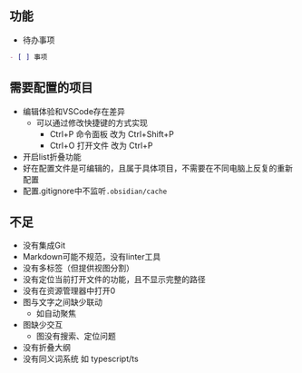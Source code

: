 
## 功能

- 待办事项
```md
- [ ] 事项
```



## 需要配置的项目

- 编辑体验和VSCode存在差异
    - 可以通过修改快捷键的方式实现
        - Ctrl+P 命令面板 改为  Ctrl+Shift+P
        - Ctrl+O 打开文件 改为 Ctrl+P
-  开启list折叠功能
-  好在配置文件是可编辑的，且属于具体项目，不需要在不同电脑上反复的重新配置
-  配置.gitignore中不监听`.obsidian/cache`

## 不足
- 没有集成Git
- Markdown可能不规范，没有linter工具
- 没有多标签（但提供视图分割）
- 没有定位当前打开文件的功能，且不显示完整的路径
- 没有在资源管理器中打开0
- 图与文字之间缺少联动
    - 如自动聚焦
- 图缺少交互
    - 图没有搜索、定位问题
- 没有折叠大纲
- 没有同义词系统  如 typescript/ts